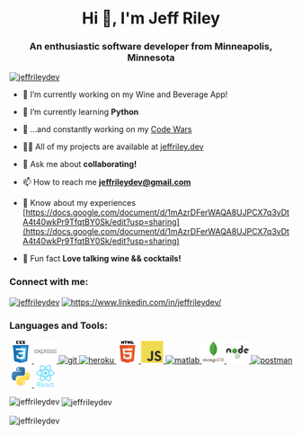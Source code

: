 <h1 align="center">Hi 👋, I'm Jeff Riley</h1>
<h3 align="center">An enthusiastic software developer from Minneapolis, Minnesota</h3>

<p align="left"> <a href="https://twitter.com/jeffrileydev" target="blank"><img src="https://img.shields.io/twitter/follow/jeffrileydev?logo=twitter&style=for-the-badge" alt="jeffrileydev" /></a> </p>

- 🔭 I’m currently working on my Wine and Beverage App!

- 🌱 I’m currently learning **Python**  

- 👯 ...and constantly working on my [Code Wars](https://github.com/jeffrileydev/code-wars)

- 👨‍💻 All of my projects are available at [jeffriley.dev](jeffriley.dev)

- 💬 Ask me about **collaborating!**

- 📫 How to reach me **jeffrileydev@gmail.com**

- 📄 Know about my experiences [https://docs.google.com/document/d/1mAzrDFerWAQA8UJPCX7q3vDtA4t40wkPr9TfqtBY0Sk/edit?usp=sharing](https://docs.google.com/document/d/1mAzrDFerWAQA8UJPCX7q3vDtA4t40wkPr9TfqtBY0Sk/edit?usp=sharing)

- 🍻 Fun fact **Love talking wine && cocktails!**

<h3 align="left">Connect with me:</h3>
<p align="left">
<a href="https://twitter.com/jeffrileydev" target="blank"><img align="center" src="https://raw.githubusercontent.com/rahuldkjain/github-profile-readme-generator/neutral-icons/src/images/icons/Social/twitter.svg" alt="jeffrileydev" height="30" width="40" /></a>
<a href="https://linkedin.com/in/https://www.linkedin.com/in/jeffrileydev/" target="blank"><img align="center" src="https://raw.githubusercontent.com/rahuldkjain/github-profile-readme-generator/neutral-icons/src/images/icons/Social/linked-in-alt.svg" alt="https://www.linkedin.com/in/jeffrileydev/" height="30" width="40" /></a>
</p>

<h3 align="left">Languages and Tools:</h3>
<p align="left"> <a href="https://www.w3schools.com/css/" target="_blank"> <img src="https://raw.githubusercontent.com/devicons/devicon/master/icons/css3/css3-original-wordmark.svg" alt="css3" width="40" height="40"/> </a> <a href="https://expressjs.com" target="_blank"> <img src="https://raw.githubusercontent.com/devicons/devicon/master/icons/express/express-original-wordmark.svg" alt="express" width="40" height="40"/> </a> <a href="https://git-scm.com/" target="_blank"> <img src="https://www.vectorlogo.zone/logos/git-scm/git-scm-icon.svg" alt="git" width="40" height="40"/> </a> <a href="https://heroku.com" target="_blank"> <img src="https://www.vectorlogo.zone/logos/heroku/heroku-icon.svg" alt="heroku" width="40" height="40"/> </a> <a href="https://www.w3.org/html/" target="_blank"> <img src="https://raw.githubusercontent.com/devicons/devicon/master/icons/html5/html5-original-wordmark.svg" alt="html5" width="40" height="40"/> </a> <a href="https://developer.mozilla.org/en-US/docs/Web/JavaScript" target="_blank"> <img src="https://raw.githubusercontent.com/devicons/devicon/master/icons/javascript/javascript-original.svg" alt="javascript" width="40" height="40"/> </a> <a href="https://www.mathworks.com/" target="_blank"> <img src="https://raw.githubusercontent.com/simple-icons/simple-icons/master/icons/mathworks.svg" alt="matlab" width="40" height="40"/> </a> <a href="https://www.mongodb.com/" target="_blank"> <img src="https://raw.githubusercontent.com/devicons/devicon/master/icons/mongodb/mongodb-original-wordmark.svg" alt="mongodb" width="40" height="40"/> </a> <a href="https://nodejs.org" target="_blank"> <img src="https://raw.githubusercontent.com/devicons/devicon/master/icons/nodejs/nodejs-original-wordmark.svg" alt="nodejs" width="40" height="40"/> </a> <a href="https://postman.com" target="_blank"> <img src="https://www.vectorlogo.zone/logos/getpostman/getpostman-icon.svg" alt="postman" width="40" height="40"/> </a> <a href="https://www.python.org" target="_blank"> <img src="https://raw.githubusercontent.com/devicons/devicon/master/icons/python/python-original.svg" alt="python" width="40" height="40"/> </a> <a href="https://reactjs.org/" target="_blank"> <img src="https://raw.githubusercontent.com/devicons/devicon/master/icons/react/react-original-wordmark.svg" alt="react" width="40" height="40"/> </a> </p>

<p><img align="left" src="https://github-readme-stats.vercel.app/api/top-langs?username=jeffrileydev&show_icons=true&locale=en&layout=compact" alt="jeffrileydev" /></p>

<p>&nbsp;<img align="center" src="https://github-readme-stats.vercel.app/api?username=jeffrileydev&show_icons=true&locale=en" alt="jeffrileydev" /></p>

<p><img align="center" src="https://github-readme-streak-stats.herokuapp.com/?user=jeffrileydev&" alt="jeffrileydev" /></p>
